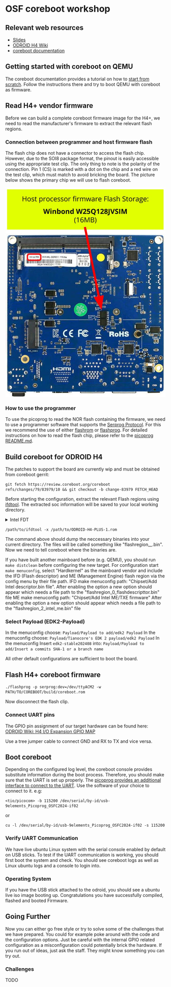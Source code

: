 # OSF coreboot workshop

## Relevant web resources

- [Slides](https://docs.google.com/presentation/d/1QNJYRkoYZDvO7Ew9f9q_78DF1Lv541H7GET_inFBJuw/edit#slide=id.g28507ff9567_0_6)
- [ODROID H4 Wiki](https://wiki.odroid.com/odroid-h4/start)
- [coreboot documentation](https://doc.coreboot.org/)

## Getting started with coreboot on QEMU

The coreboot documentation provides a tutorial on how to [start from scratch](https://doc.coreboot.org/tutorial/part1.html#tutorial-part-1-starting-from-scratch).
Follow the instructions there and try to boot QEMU with coreboot as firmware.

## Read H4+ vendor firmware

Before we can build a complete coreboot firmware image for the H4+, we need to read the manufacturer's firmware to extract the relevant flash regions.

### Connection between programmer and host firmware flash

The flash chip does not have a connector to access the flash chip. However, due to the SOI8 package
format, the pinout is easily accessible using the appropriate test clip. The only thing to note is
the polarity of the connection. Pin 1 (CS) is marked with a dot on the chip and a red wire on the
test clip, which must match to avoid bricking the board. The picture below shows the primary chip
we will use to flash coreboot.

![](/images/odroid-h4-ultra-flash-1.jpg)

### How to use the programmer

To use the picoprog to read the NOR flash containing the firmware, we need to use a programmer
software that supports the [Serprog Protocol](https://www.flashrom.org/supported_hw/supported_prog/serprog/overview.html).
For this we recommend the use of either [flashrom](https://www.flashrom.org/) or [flashprog](https://flashprog.org/wiki/Flashprog).
For detailed instructions on how to read the flash chip, please refer to the [picoprog README.md](https://github.com/9elements/picoprog?tab=readme-ov-file#usage).

## Build coreboot for ODROID H4

The patches to support the board are currently wip and must be obtained from coreboot gerrit:
```
git fetch https://review.coreboot.org/coreboot refs/changes/79/83979/10 && git checkout -b change-83979 FETCH_HEAD
```

Before starting the configuration, extract the relevant Flash regions using [ifdtool](https://doc.coreboot.org/util/ifdtool/binary_extraction.html).
The extracted soc information will be saved to your local working directory.

<details>
<summary>Intel FDT</summary>
The Intel Flash Descriptor (IFD) defines offsets and sizes of various regions of the flash.
It is used to define coreboots flashmap, which describes partitions on the flash chip.
For further details refer to the [official coreboot documentation](https://review.coreboot.org/plugins/gitiles/coreboot/+/0cd098e4e41d6bb3b27327d4a6526bd7004bfc77/Documentation/ifdtool/layout.md).
</details>

```
/path/to/ifdtool -x /path/to/ODROID-H4-PLUS-1.rom
```

The command above should dump the neccessary binaries into your current directory. The files will be called something like "flashregion_*_*.bin". Now we need to tell coreboot where the binaries are.

If you have built another mainboard before (e.g. QEMU), you should run `make distclean` before configuring the new target.
For configuration start `make menuconfig`, select "Hardkernel" as the mainboard vendor and include the IFD (Flash descriptor) and ME (Management Engine) flash region via the config menu by their file path.
IFD make menuconfig path: "Chipset/Add Intel descriptor.bin file".
After enabling the option a new option should appear which needs a file path to the "flashregion\_0\_flashdescripttor.bin" file
ME make menuconfig path: "Chipset/Add Intel ME/TXE firmware"
After enabling the option a new option should appear which needs a file path to the "flashregion\_2\_intel\_me.bin" file

### Select Payload (EDK2-Payload)

In the menuconfig choose: `Payload/Payload to add/edk2 Payload`
In the menuconfig choose: `Payload/Tianocore's EDK 2 payload/edk2 Payload`
In the menuconfig Insert `edk2-stable202408` into: `Payload/Payload to add/Insert a commits SHA-1 or a branch name`

All other default configurations are sufficient to boot the board.

## Flash H4+ coreboot firmware

```
./flashprog -p serprog:dev=/dev/ttyACM2 -w PATH/TO/COREBOOT/build/coreboot.rom
```
Now disconnect the flash clip.

### Connect UART pins

The GPIO pin assignment of our target hardware can be found here:
[ODROID Wiki: H4 I/O Expansion GPIO MAP](https://wiki.odroid.com/odroid-h4/hardware/io_expansion_gpio)

Use a tree jumper cable to connect GND and RX to TX and vice versa.

## Boot coreboot

Depending on the configured log level, the coreboot console provides substitute information during
the boot process. Therefore, you should make sure that the UART is set up properly.
The [picoprog provides an additional interface to connect to the UART](https://github.com/9elements/picoprog?tab=readme-ov-file#uart-communication).
Use the software of your choice to connect to it. e.g:
```
<tio/picocom> -b 115200 /dev/serial/by-id/usb-9elements_Picoprog_OSFC2024-if02
```
or
```
cu -l /dev/serial/by-id/usb-9elements_Picoprog_OSFC2024-if02 -s 115200
```

### Verify UART Communication

We have live ubuntu Linux system with the serial console enabled by default on USB sticks. To test if the
UART communication is working, you should first boot the system and check. You should see coreboot logs as well as Linux ubuntu logs and a console to login into.

### Operating System

If you have the USB stick attached to the odroid, you should see a ubuntu live iso image booting up.
Congratulations you have successfully compiled, flashed and booted Firmware.

## Going Further

Now you can either go free style or try to solve some of the challenges that we have prepared. You could for example poke around with the code and the configuration options. Just be careful with the internal GPIO related configuration as a misconfiguration could potentially brick the hardware. If you run out of ideas, just ask the staff. They might know something you can try out.

### Challenges

TODO
